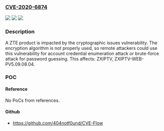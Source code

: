 ### [CVE-2020-6874](https://cve.mitre.org/cgi-bin/cvename.cgi?name=CVE-2020-6874)
![](https://img.shields.io/static/v1?label=Product&message=%3CZXIPTV%3E&color=blue)
![](https://img.shields.io/static/v1?label=Version&message=%3CZXIPTV-WEB-PV5.09.08.04%3E%20&color=brightgreen)
![](https://img.shields.io/static/v1?label=Vulnerability&message=cryptographic%20issues&color=brightgreen)

### Description

A ZTE product is impacted by the cryptographic issues vulnerability. The encryption algorithm is not properly used, so remote attackers could use this vulnerability for account credential enumeration attack or brute-force attack for password guessing. This affects: ZXIPTV, ZXIPTV-WEB-PV5.09.08.04.

### POC

#### Reference
No PoCs from references.

#### Github
- https://github.com/404notf0und/CVE-Flow

